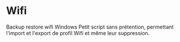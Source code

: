 # Wifi
Backup restore wifi Windows
Petit script sans prétention, permettant l'import et l'export de profil Wifi et même leur suppression.
